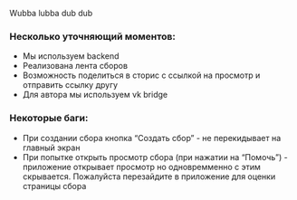 Wubba lubba dub dub

### Несколько уточняющий моментов:
- Мы используем backend
- Реализована лента сборов
- Возможность поделиться в сторис с ссылкой на просмотр и отправить ссылку другу
- Для автора мы используем vk bridge

### Некоторые баги:
- При создании сбора кнопка “Создать сбор” - не перекидывает на главный экран
- При попытке открыть просмотр сбора (при нажатии на “Помочь”) - приложение открывает просмотр но одновремменно с этим скрывается. Пожалуйста перезайдите в приложение для оценки страницы сбора
